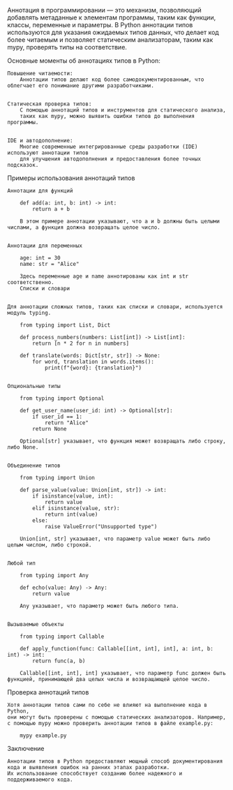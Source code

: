 Аннотация в программировании — это механизм, позволяющий добавлять метаданные к элементам программы,
таким как функции, классы, переменные и параметры. В Python аннотации типов используются для указания ожидаемых типов данных,
что делает код более читаемым и позволяет статическим анализаторам, таким как mypy, проверять типы на соответствие.


Основные моменты об аннотациях типов в Python:

    Повышение читаемости:
        Аннотации типов делают код более самодокументированным, что облегчает его понимание другими разработчиками.


    Статическая проверка типов:
        С помощью аннотаций типов и инструментов для статического анализа,
        таких как mypy, можно выявить ошибки типов до выполнения программы.


    IDE и автодополнение:
        Многие современные интегрированные среды разработки (IDE) используют аннотации типов
        для улучшения автодополнения и предоставления более точных подсказок.



Примеры использования аннотаций типов

    Аннотации для функций

        def add(a: int, b: int) -> int:
            return a + b

        В этом примере аннотации указывают, что a и b должны быть целыми числами, а функция должна возвращать целое число.


    Аннотации для переменных

        age: int = 30
        name: str = "Alice"

        Здесь переменные age и name аннотированы как int и str соответственно.
        Списки и словари


    Для аннотации сложных типов, таких как списки и словари, используется модуль typing.
        
        from typing import List, Dict
        
        def process_numbers(numbers: List[int]) -> List[int]:
            return [n * 2 for n in numbers]
        
        def translate(words: Dict[str, str]) -> None:
            for word, translation in words.items():
                print(f"{word}: {translation}")
    

    Опциональные типы
        
        from typing import Optional
        
        def get_user_name(user_id: int) -> Optional[str]:
            if user_id == 1:
                return "Alice"
            return None
        
        Optional[str] указывает, что функция может возвращать либо строку, либо None.


    Объединение типов
        
        from typing import Union
        
        def parse_value(value: Union[int, str]) -> int:
            if isinstance(value, int):
                return value
            elif isinstance(value, str):
                return int(value)
            else:
                raise ValueError("Unsupported type")
        
        Union[int, str] указывает, что параметр value может быть либо целым числом, либо строкой.


    Любой тип
        
        from typing import Any
        
        def echo(value: Any) -> Any:
            return value
        
        Any указывает, что параметр может быть любого типа.


    Вызываемые объекты
        
        from typing import Callable
        
        def apply_function(func: Callable[[int, int], int], a: int, b: int) -> int:
            return func(a, b)
        
        Callable[[int, int], int] указывает, что параметр func должен быть функцией, принимающей два целых числа и возвращающей целое число.


Проверка аннотаций типов

    Хотя аннотации типов сами по себе не влияют на выполнение кода в Python, 
    они могут быть проверены с помощью статических анализаторов. Например, 
    с помощью mypy можно проверить аннотации типов в файле example.py:
        
        mypy example.py



Заключение

    Аннотации типов в Python предоставляют мощный способ документирования кода и выявления ошибок на ранних этапах разработки. 
    Их использование способствует созданию более надежного и поддерживаемого кода.
    